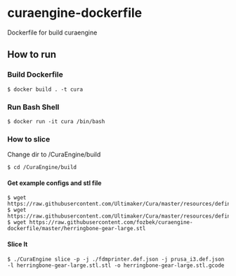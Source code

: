 # curaengine-dockerfile
Dockerfile for build curaengine

## How to run
### Build Dockerfile

    $ docker build . -t cura
### Run Bash Shell
    $ docker run -it cura /bin/bash
    
### How to slice
Change dir to /CuraEngine/build 

    $ cd /CuraEngine/build
    
#### Get example configs and stl file
    $ wget https://raw.githubusercontent.com/Ultimaker/Cura/master/resources/definitions/fdmprinter.def.json
    $ wget https://raw.githubusercontent.com/Ultimaker/Cura/master/resources/definitions/prusa_i3.def.json
    $ wget https://raw.githubusercontent.com/fozbek/curaengine-dockerfile/master/herringbone-gear-large.stl

#### Slice It
    $ ./CuraEngine slice -p -j ./fdmprinter.def.json -j prusa_i3.def.json -l herringbone-gear-large.stl.stl -o herringbone-gear-large.stl.gcode
    
